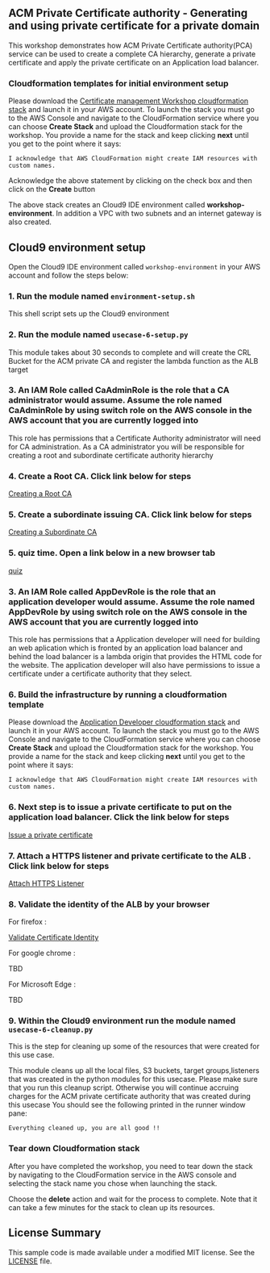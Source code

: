 ## ACM Private Certificate authority - Generating and using private certificate for a private domain

This workshop demonstrates how ACM Private Certificate authority(PCA) service can be used to create a complete CA hierarchy, generate a private certificate and apply the 
private certificate on an Application load balancer.

### Cloudformation templates for initial environment setup

Please download the [Certificate management Workshop cloudformation stack](cf-templates/template-acm-pca.yaml) and launch it in your AWS account. To launch the stack you must go to the AWS Console and navigate to the CloudFormation service where you can choose **Create Stack** and upload the Cloudformation stack for the workshop. You provide a name for the stack and keep clicking **next** until you get to the point where it says:

```
I acknowledge that AWS CloudFormation might create IAM resources with custom names.
```

Acknowledge the above statement by clicking on the check box and then click on the **Create** button

The above stack creates an Cloud9 IDE environment called **workshop-environment**. 
In addition a VPC with two subnets and an internet gateway is also created.

## Cloud9 environment setup 

Open the Cloud9 IDE environment called `workshop-environment` in your AWS account and follow the steps below:

### 1. Run the module named `environment-setup.sh`

This shell script sets up the Cloud9 environment 

### 2. Run the module named `usecase-6-setup.py`

This module takes about 30 seconds to complete and will create the CRL Bucket for the ACM private CA and register the lambda function as the ALB target

### 3. An IAM Role called CaAdminRole is the role that a CA administrator would assume. Assume the role named CaAdminRole by using switch role on the AWS console in the AWS account that you are currently logged into

This role has permissions that a Certificate Authority administrator will need for CA administration. As a CA administrator you will be responsible for creating a root and subordinate certificate authority
hierarchy

### 4. Create a Root CA. Click link below for steps

[Creating a Root CA](https://view.highspot.com/viewer/5d544bdd030dc833da6f2daf)

### 5. Create a subordinate issuing CA. Click link below for steps
 
[Creating a Subordinate CA](https://view.highspot.com/viewer/5d473d0e628ba23f42792a44)

### 5. quiz time. Open a link below in a new browser tab

[quiz](https://bit.ly/2yQ5IML)

### 3. An IAM Role called AppDevRole is the role that an application developer would assume. Assume the role named AppDevRole by using switch role on the AWS console in the AWS account that you are currently logged into

This role has permissions that a Application developer will need for building an web aplication which is fronted by an application load balancer and behind the load balancer is a lambda origin that
provides the HTML code for the website. The application developer will also have permissions to issue a certificate under a certificate authority that they select.

### 6. Build the infrastructure by running a cloudformation template 

Please download the [Application Developer cloudformation stack](cf-templates/template-app-dev.yaml) and launch it in your AWS account. To launch the stack you must go to the AWS Console and navigate to the CloudFormation service where you can choose **Create Stack** and upload the Cloudformation stack for the workshop. You provide a name for the stack and keep clicking **next** until you get to the point where it says:

```
I acknowledge that AWS CloudFormation might create IAM resources with custom names.
```

### 6. Next step is to issue a private certificate to put on the application load balancer. Click the link below for steps

[Issue a private certificate](https://view.highspot.com/viewer/5d473d39030dc823ac380521)  

### 7. Attach a HTTPS listener and private certificate to the ALB . Click link below for steps

[Attach HTTPS Listener](https://view.highspot.com/viewer/5d473d7a659e935fa5fcd237)  

### 8. Validate the identity of the ALB by your browser 

For firefox :

[Validate Certificate Identity](https://view.highspot.com/viewer/5d473e2978e87d12c129ca1b)  

For google chrome :

TBD

For Microsoft Edge :

TBD

### 9. Within the Cloud9 environment run the module named `usecase-6-cleanup.py`

This is the step for cleaning up some of the resources that were created for this use case.

This module cleans up all the local files, S3 buckets, target groups,listeners that was created in the python modules for this usecase.
Please make sure that you run this cleanup script. Otherwise you will continue accruing charges for the ACM private certificate authority that was created during this usecase
You should see the following printed in the runner window pane:
```
Everything cleaned up, you are all good !!
```

### Tear down Cloudformation stack

After you have completed the workshop, you need to tear down the stack by navigating to the CloudFormation service in the AWS console and selecting the stack name you chose when launching the stack. 

Choose the **delete** action and wait for the process to complete. Note that it can take a few minutes for the stack to clean up its resources.

## License Summary

This sample code is made available under a modified MIT license. See the [LICENSE](LICENSE) file.
